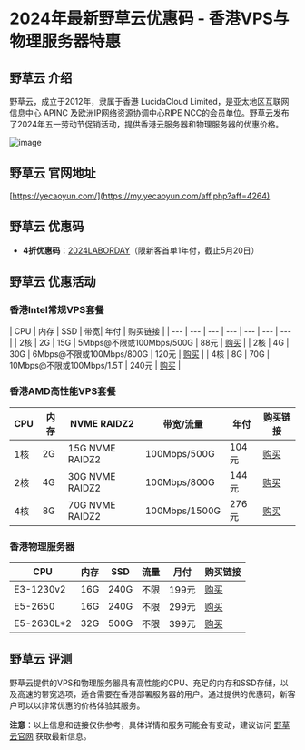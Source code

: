 # 2024年最新野草云优惠码 - 香港VPS与物理服务器特惠

## 野草云 介绍
野草云，成立于2012年，隶属于香港 LucidaCloud Limited，是亚太地区互联网信息中心 APINC 及欧洲IP网络资源协调中心RIPE NCC的会员单位。野草云发布了2024年五一劳动节促销活动，提供香港云服务器和物理服务器的优惠价格。

![image](https://github.com/thripepiter/ycy/assets/167597738/3378b2e8-fbfa-452d-92f2-99a02acb5646)

## 野草云 官网地址
[https://yecaoyun.com/](https://my.yecaoyun.com/aff.php?aff=4264)

## 野草云 优惠码
- **4折优惠码**：[2024LABORDAY](https://my.yecaoyun.com/aff.php?aff=4264)（限新客首单1年付，截止5月20日）

## 野草云 优惠活动

### 香港Intel常规VPS套餐
| CPU | 内存 | SSD | 带宽| 年付 | 购买链接 |
| --- | --- | --- | --- | --- | --- | --- |
| 2核 | 2G | 15G | 5Mbps@不限或100Mbps/500G | 88元 | [购买](https://my.yecaoyun.com/aff.php?aff=4264&pid=460) |
| 2核 | 4G | 30G | 6Mbps@不限或100Mbps/800G | 120元 | [购买](https://my.yecaoyun.com/aff.php?aff=4264&pid=459) |
| 4核 | 8G | 70G | 10Mbps@不限或100Mbps/1.5T | 240元 | [购买](https://my.yecaoyun.com/aff.php?aff=4264&pid=457) |

### 香港AMD高性能VPS套餐
| CPU | 内存 | NVME RAIDZ2 | 带宽/流量 | 年付 | 购买链接 |
| --- | --- | --- | --- | --- | --- |
| 1核 | 2G | 15G NVME RAIDZ2 | 100Mbps/500G | 104元 | [购买](https://my.yecaoyun.com/aff.php?aff=4264&pid=544) |
| 2核 | 4G | 30G NVME RAIDZ2 | 100Mbps/800G | 144元 | [购买](https://my.yecaoyun.com/aff.php?aff=4264&pid=545) |
| 4核 | 8G | 70G NVME RAIDZ2 | 100Mbps/1500G | 276元 | [购买](https://my.yecaoyun.com/aff.php?aff=4264&pid=547) |

### 香港物理服务器
| CPU | 内存 | SSD | 流量 | 月付 | 购买链接 |
| --- | --- | --- | --- | --- | --- |
| E3-1230v2 | 16G | 240G | 不限 | 199元 | [购买](https://my.yecaoyun.com/aff.php?aff=4264&pid=280) |
| E5-2650 | 16G | 240G | 不限 | 299元 | [购买](https://my.yecaoyun.com/aff.php?aff=4264&pid=281) |
| E5-2630L*2 | 32G | 500G | 不限 | 399元 | [购买](https://my.yecaoyun.com/aff.php?aff=4264&pid=283) |

## 野草云 评测
野草云提供的VPS和物理服务器具有高性能的CPU、充足的内存和SSD存储，以及高速的带宽选项，适合需要在香港部署服务器的用户。通过提供的优惠码，新客户可以以非常优惠的价格体验其服务。

**注意**：以上信息和链接仅供参考，具体详情和服务可能会有变动，建议访问 [野草云官网](https://my.yecaoyun.com/aff.php?aff=4264) 获取最新信息。
